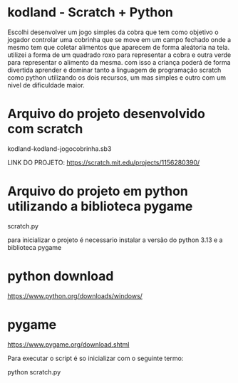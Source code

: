 # kodland - Scratch + Python

Escolhi desenvolver um jogo simples da cobra que tem como objetivo o jogador controlar uma cobrinha que se move em um campo fechado onde a mesmo tem que coletar alimentos que aparecem de forma aleátoria na tela.
utilizei a forma de um quadrado roxo para representar a cobra e outra verde para representar o alimento da mesma.
com isso a criança poderá de forma divertida aprender e dominar tanto a linguagem de programação scratch como python utilizando os dois recursos, um mas simples e outro com um nivel de dificuldade maior.


# Arquivo do projeto desenvolvido com scratch

kodland-kodland-jogocobrinha.sb3

LINK DO PROJETO:
https://scratch.mit.edu/projects/1156280390/

# Arquivo do projeto em python utilizando a biblioteca pygame
scratch.py

para inicializar o projeto é necessario instalar a versão do python 3.13 e a biblioteca pygame

# python download
https://www.python.org/downloads/windows/

# pygame
https://www.pygame.org/download.shtml


Para executar o script é so inicializar com o seguinte termo:

python scratch.py
